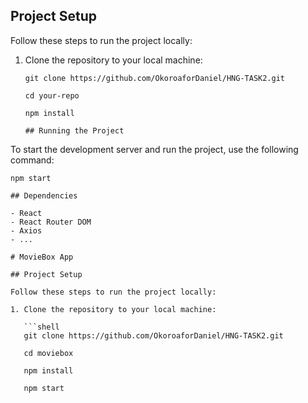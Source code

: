## Project Setup

Follow these steps to run the project locally:

1. Clone the repository to your local machine:

   ```shell
   git clone https://github.com/OkoroaforDaniel/HNG-TASK2.git

   cd your-repo

   npm install

   ## Running the Project

To start the development server and run the project, use the following command:

```shell
npm start

## Dependencies

- React
- React Router DOM
- Axios
- ...

# MovieBox App

## Project Setup

Follow these steps to run the project locally:

1. Clone the repository to your local machine:

   ```shell
   git clone https://github.com/OkoroaforDaniel/HNG-TASK2.git

   cd moviebox

   npm install

   npm start